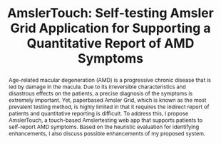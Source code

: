 ---
layout: publication
title: "AmslerTouch: Self-testing Amsler Grid Application for Supporting a Quantitative Report of AMD Symptoms"
year: 2022
month: 2
authors:
  - Donghoon Shin
slide: hcik2022_amslertouch_slide.pdf
video: YK8v5d85ZMU
venue: HCIK 2022
venue_full: Proceedings of HCI Korea 2022
category:
  - "Healthcare"
bibtex: |-
  @inproceedings{amslertouch,
            title = {AmslerTouch: Self-testing Amsler Grid Application for Supporting a Quantitative Report of Age-related Macular Degeneration Symptoms},
            author = {Shin, Donghoon},
            year = 2022,
            booktitle = {Proceedings of the 2022 HCI Korea},
            publisher = {HCI Korea},
            series = {HCI Korea '22},
            keywords = {Healthcare, Medical informatics}
          }
abstract: Age-related macular degeneration (AMD) is a progressive chronic disease that is led by damage in the macula. Due to its irreversible characteristics and disastrous effects on the patients, a precise diagnosis of the symptoms is extremely important. Yet, paperbased Amsler Grid, which is known as the most prevalent testing method, is highly limited in that it requires the indirect report of patients and quantitative reporting is difficult. To address this, I propose AmslerTouch, a touch-based Amslertesting web app that supports patients to self-report AMD symptoms. Based on the heuristic evaluation for identifying enhancements, I also discuss possible enhancements of my proposed system.
---